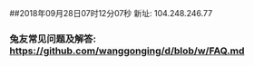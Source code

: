 ##2018年09月28日07时12分07秒 新址: 104.248.246.77
### 兔友常见问题及解答: https://github.com/wanggonging/d/blob/w/FAQ.md
